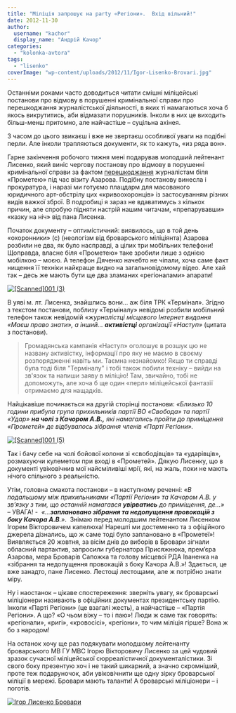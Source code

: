 ```yaml
---
title: "Міліція запрошує на рarty «Регіони».  Вхід вільний!"
date: 2012-11-30
author: 
  username: "kachor"
  display_name: "Андрій Качор"
categories: 
  - "kolonka-avtora"
tags: 
  - "lisenko"
coverImage: "wp-content/uploads/2012/11/Igor-Lisenko-Brovari.jpg"
---
```


Останніми роками часто доводиться читати смішні міліцейські постанови про відмову в порушенні кримінальної справи про перешкоджання журналістської діяльності, в яких ті намагаються хоча б якось викрутитись, аби відмазати порушників. Інколи в них це виходить більш-менш притомно, але найчастіше – суцільна ахінея.

З часом до цього звикаєш і вже не звертаєш особливої уваги на подібні перли. Але інколи трапляються документи, як то кажуть, «из ряда вон».

Гарне закінчення робочого тижня мені подарував молодший лейтенант Лисенко, який виніс чергову постанову про відмову в порушенні кримінальної справи за фактом [перешкоджання](http://www.pravda.com.ua/news/2012/10/20/6975080/) журналістам біля «Прометею» під час візиту Азарова. Подібну постанову винесла і прокуратура, і наразі ми готуємо плацдарм для масованого юридичного арт-обстрілу цих «кривоохоронців» із застосуванням різних видів важкої зброї. В подробиці я зараз не вдаватимусь з кількох причин, але спробую підняти настрій нашим читачам, «препарувавши» «казку на ніч» від пана Лисенка.

Початок документу – оптимістичний: виявилось, що в той день «охоронники» (с) (неологізм від броварського міліціянта) Азарова розбили не два, як було насправді, а цілих три мобільних телефони! Щоправда, власне біля «Прометею» таке зробили лише з однією мобілкою – моєю. А телефон Дяченко начебто не чіпали, хоча саме факт нищення її техніки найкраще видно на загальновідомому відео. Але хай так – десь же мають бути ще два зламаних «регіоналами» апарати!

[![](https://mpz.brovary.org/wp-content/uploads/2012/11/Scanned001-31.jpg "[Scanned]001 (3)")](https://mpz.brovary.org/wp-content/uploads/2012/11/Scanned001-31.jpg)

В уяві м. лт. Лисенка, знайшлись вони… аж біля ТРК «Термінал». Згідно з текстом постанови, поблизу «Терміналу» невідомі розбили мобільний телефон також невідомій _«журналістці місцевого Інтернет видання «Маєш право знати», а інший… **активістці** організації «Наступ»_ (цитата з постанови).

> Громадянська кампанія «Наступ» оголошує в розшук цю не названу активістку, інформації про яку не маємо в своєму розпорядженні навіть ми. Таємна незнайомко! Якщо ти справді була тоді біля "Терміналу" і тобі також побили техніку – вийди на зв'язок та напиши заяву в міліцію! Там, звичайно, тобі не допоможуть, але хоча б ще один «перл» міліцейської фантазії отримаємо для нащадків.

Найцікавіше починається на другій сторінці постанови: _«Близько 10 години прибула група прихильників партії ВО «Свобода» та партії «Удар» **на чолі** **з Качором А.В.,** які намагались пройти до приміщення «Прометей» де відбувалось зібрання членів «Парті Регіони»._

[![](https://mpz.brovary.org/wp-content/uploads/2012/11/Scanned001-5.jpg "[Scanned]001 (5)")](https://mpz.brovary.org/wp-content/uploads/2012/11/Scanned001-5.jpg)

Так і бачу себе на чолі бойової колони зі «свободівців» та «ударівців», розмахуючи кулеметом при вході в «Прометей». Дякую Лисенку, що в документі увіковічнив мої найсміливіші мрії, які, на жаль, поки не мають нічого спільного з реальністю.

Утім, головна смакота постанови – в наступному реченні: _«В подальшому між прихильниками «Партії Регіони» та Качором А.В. у зв’язку з тим, що останній намагався **увірватись** до приміщення, де…»_ – УВАГА! -  _«…**заплановано зібрання та недопущення провокацій з боку Качора А.В**.»_.  Знімаю перед молодшим лейтенантом Лисенком Ігорем Вікторовичем капелюха! Нарешті ми достеменно та з офіційного джерела дізнались, що ж саме тоді було заплановано в «Прометеї»! Виявляється 20 жовтня, за вісім днів до виборів в Бровари зігнали обласний партактив, запросили губернатора Присяжнюка, прем’єра Азарова, мера Броварів Сапожка та голову місцевої РДА Іваненка на «зібрання та недопущення провокацій з боку Качора А.В.»! Здається, це вже занадто, пане Лисенко. Лестощі лестощами, але ж потрібно знати міру.

Ну і наостанок – цікаве спостереження: зверніть увагу, як броварські міліціонери називають в офіційних документах президентську партію. Інколи «Парті Регіони» (це взагалі жесть), а найчастіше – «Партія Регіони». А що? «О чьом віжу – то і паю»! Люди ж саме так говорять: «регіонали», «ригі», «кровосісі», «регіони», то чим міліція гірше? Вона ж бо з народом!

На останок хочу ще раз подякувати молодшому лейтенанту броварського МВ ГУ МВС Ігорю Вікторовичу Лисенко за цей чудовий зразок сучасної міліцейської сюрреалістичної документалістики. Зі свого боку презентую хоч і не такий шикарний, а значно скромніший, проте теж подаруночок, аби увіковічнити ще одну зірку броварської міліції в мережі. Бровари мають таланти! А броварські міліціонери – і поготів.

[![](https://mpz.brovary.org/wp-content/uploads/2012/11/Igor-Lisenko-Brovari.jpg "Ігор Лисенко Бровари")](https://mpz.brovary.org/wp-content/uploads/2012/11/Igor-Lisenko-Brovari.jpg)
